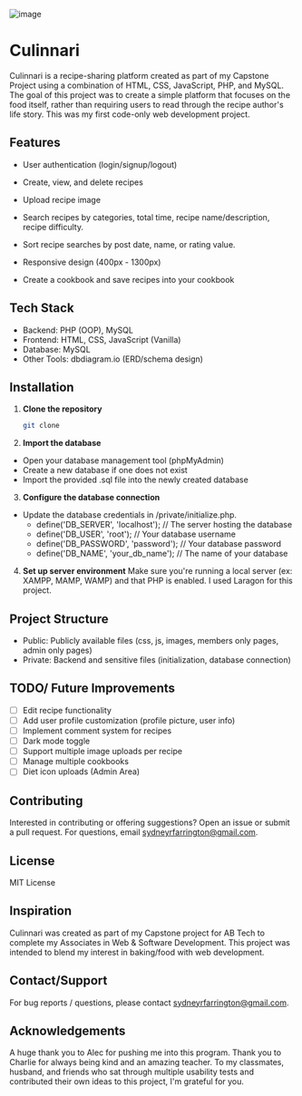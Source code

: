 ![image](https://github.com/user-attachments/assets/5cd7f070-de7c-4508-9fb2-919ec3c06fa3)

# Culinnari
Culinnari is a recipe-sharing platform created as part of my Capstone Project using a combination of HTML, CSS, JavaScript, PHP, and MySQL. The goal of this project was to create a simple platform that focuses on the food itself, rather than requiring users to read through the recipe author's life story. This was my first code-only web development project.

## Features
- User authentication (login/signup/logout)
- Create, view, and delete recipes
- Upload recipe image
- Search recipes by categories, total time, recipe name/description, recipe difficulty. 
- Sort recipe searches by post date, name, or rating value.
- Responsive design (400px - 1300px) 

- Create a cookbook and save recipes into your cookbook


## Tech Stack
- Backend: PHP (OOP), MySQL
- Frontend: HTML, CSS, JavaScript (Vanilla)
- Database: MySQL
- Other Tools: dbdiagram.io (ERD/schema design)

## Installation
1. **Clone the repository**
   ```` bash
   git clone 
2. **Import the database**
- Open your database management tool (phpMyAdmin)
- Create a new database if one does not exist
- Import the provided .sql file into the newly created database

3. **Configure the database connection**
- Update the database credentials in /private/initialize.php. 
    - define('DB_SERVER', 'localhost');  // The server hosting the database
    - define('DB_USER', 'root');         // Your database username
    - define('DB_PASSWORD', 'password'); // Your database password
    - define('DB_NAME', 'your_db_name'); // The name of your database

4. **Set up server environment**
    Make sure you're running a local server (ex: XAMPP, MAMP, WAMP) and that PHP is enabled. I used Laragon for this project. 

## Project Structure
- Public: Publicly available files (css, js, images, members only pages, admin only pages)
- Private: Backend and sensitive files (initialization, database connection)

## TODO/ Future Improvements
- [ ] Edit recipe functionality 
- [ ] Add user profile customization (profile picture, user info)
- [ ] Implement comment system for recipes
- [ ] Dark mode toggle
- [ ] Support multiple image uploads per recipe
- [ ] Manage multiple cookbooks 
- [ ] Diet icon uploads (Admin Area)

## Contributing
Interested in contributing or offering suggestions? Open an issue or submit a pull request. For questions, email sydneyrfarrington@gmail.com.

## License
MIT License

## Inspiration 
Culinnari was created as part of my Capstone project for AB Tech to complete my Associates in Web & Software Development. This project was intended to blend my interest in baking/food with web development. 

## Contact/Support
For bug reports / questions, please contact sydneyrfarrington@gmail.com.

## Acknowledgements
A huge thank you to Alec for pushing me into this program.
Thank you to Charlie for always being kind and an amazing teacher. 
To my classmates, husband, and friends who sat through multiple usability tests and contributed their own ideas to this project, I'm grateful for you. 

